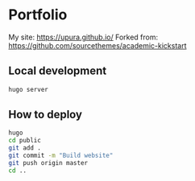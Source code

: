 # Portfolio

My site: https://upura.github.io/
Forked from: https://github.com/sourcethemes/academic-kickstart

## Local development

```bash
hugo server
```

## How to deploy

```bash
hugo
cd public
git add .
git commit -m "Build website"
git push origin master
cd ..
```
